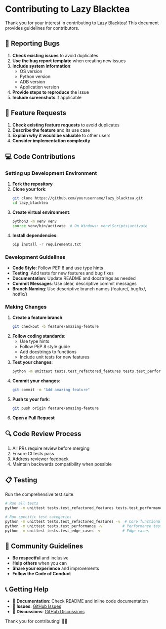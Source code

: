 # Contributing to Lazy Blacktea

Thank you for your interest in contributing to Lazy Blacktea! This document provides guidelines for contributors.

## 🐛 Reporting Bugs

1. **Check existing issues** to avoid duplicates
2. **Use the bug report template** when creating new issues
3. **Include system information**:
   - OS version
   - Python version
   - ADB version
   - Application version
4. **Provide steps to reproduce** the issue
5. **Include screenshots** if applicable

## 🚀 Feature Requests

1. **Check existing feature requests** to avoid duplicates
2. **Describe the feature** and its use case
3. **Explain why it would be valuable** to other users
4. **Consider implementation complexity**

## 💻 Code Contributions

### Setting up Development Environment

1. **Fork the repository**
2. **Clone your fork**:
   ```bash
   git clone https://github.com/yourusername/lazy_blacktea.git
   cd lazy_blacktea
   ```
3. **Create virtual environment**:
   ```bash
   python3 -m venv venv
   source venv/bin/activate  # On Windows: venv\Scripts\activate
   ```
4. **Install dependencies**:
   ```bash
   pip install -r requirements.txt
   ```

### Development Guidelines

- **Code Style**: Follow PEP 8 and use type hints
- **Testing**: Add tests for new features and bug fixes
- **Documentation**: Update README and docstrings as needed
- **Commit Messages**: Use clear, descriptive commit messages
- **Branch Naming**: Use descriptive branch names (feature/, bugfix/, hotfix/)

### Making Changes

1. **Create a feature branch**:
   ```bash
   git checkout -b feature/amazing-feature
   ```
2. **Follow coding standards**:
   - Use type hints
   - Follow PEP 8 style guide
   - Add docstrings to functions
   - Include unit tests for new features
3. **Test your changes**:
   ```bash
   python -m unittest tests.test_refactored_features tests.test_performance tests.test_edge_cases
   ```
4. **Commit your changes**:
   ```bash
   git commit -m "Add amazing feature"
   ```
5. **Push to your fork**:
   ```bash
   git push origin feature/amazing-feature
   ```
6. **Open a Pull Request**

## 🔍 Code Review Process

1. All PRs require review before merging
2. Ensure CI tests pass
3. Address reviewer feedback
4. Maintain backwards compatibility when possible

## 📋 Testing

Run the comprehensive test suite:

```bash
# Run all tests
python -m unittest tests.test_refactored_features tests.test_performance tests.test_edge_cases -v

# Run specific test categories
python -m unittest tests.test_refactored_features -v  # Core functionality
python -m unittest tests.test_performance -v         # Performance tests
python -m unittest tests.test_edge_cases -v          # Edge cases
```

## 🤝 Community Guidelines

- **Be respectful** and inclusive
- **Help others** when you can
- **Share your experience** and improvements
- **Follow the Code of Conduct**

## 📞 Getting Help

- 📖 **Documentation**: Check README and inline code documentation
- 🐛 **Issues**: [GitHub Issues](https://github.com/yourusername/lazy_blacktea/issues)
- 💬 **Discussions**: [GitHub Discussions](https://github.com/yourusername/lazy_blacktea/discussions)

Thank you for contributing! 🍵✨